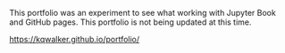 This portfolio was an experiment to see what working with Jupyter Book and GitHub pages. This portfolio is not being updated at this time.

https://kqwalker.github.io/portfolio/
